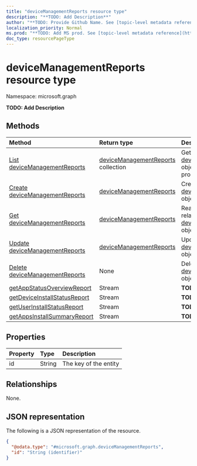 ```yaml
---
title: "deviceManagementReports resource type"
description: "**TODO: Add Description**"
author: "**TODO: Provide Github Name. See [topic-level metadata reference](https://msgo.azurewebsites.net/add/document/guidelines/metadata.html#topic-level-metadata)**"
localization_priority: Normal
ms.prod: "**TODO: Add MS prod. See [topic-level metadata reference](https://msgo.azurewebsites.net/add/document/guidelines/metadata.html#topic-level-metadata)**"
doc_type: resourcePageType
---
```


# deviceManagementReports resource type

Namespace: microsoft.graph

**TODO: Add Description**

## Methods
|Method|Return type|Description|
|:---|:---|:---|
|[List deviceManagementReports](../api/devicemanagementreports-list.md)|[deviceManagementReports](../resources/devicemanagementreports.md) collection|Get a list of the [deviceManagementReports](../resources/devicemanagementreports.md) objects and their properties.|
|[Create deviceManagementReports](../api/devicemanagementreports-create.md)|[deviceManagementReports](../resources/devicemanagementreports.md)|Create a new [deviceManagementReports](../resources/devicemanagementreports.md) object.|
|[Get deviceManagementReports](../api/devicemanagementreports-get.md)|[deviceManagementReports](../resources/devicemanagementreports.md)|Read the properties and relationships of a [deviceManagementReports](../resources/devicemanagementreports.md) object.|
|[Update deviceManagementReports](../api/devicemanagementreports-update.md)|[deviceManagementReports](../resources/devicemanagementreports.md)|Update the properties of a [deviceManagementReports](../resources/devicemanagementreports.md) object.|
|[Delete deviceManagementReports](../api/devicemanagementreports-delete.md)|None|Deletes a [deviceManagementReports](../resources/devicemanagementreports.md) object.|
|[getAppStatusOverviewReport](../api/devicemanagementreports-getappstatusoverviewreport.md)|Stream|**TODO: Add Description**|
|[getDeviceInstallStatusReport](../api/devicemanagementreports-getdeviceinstallstatusreport.md)|Stream|**TODO: Add Description**|
|[getUserInstallStatusReport](../api/devicemanagementreports-getuserinstallstatusreport.md)|Stream|**TODO: Add Description**|
|[getAppsInstallSummaryReport](../api/devicemanagementreports-getappsinstallsummaryreport.md)|Stream|**TODO: Add Description**|

## Properties
|Property|Type|Description|
|:---|:---|:---|
|id|String|The key of the entity|

## Relationships
None.

## JSON representation
The following is a JSON representation of the resource.
<!-- {
  "blockType": "resource",
  "keyProperty": "id",
  "@odata.type": "microsoft.graph.deviceManagementReports",
  "baseType": "",
  "openType": false
}
-->
``` json
{
  "@odata.type": "#microsoft.graph.deviceManagementReports",
  "id": "String (identifier)"
}
```

